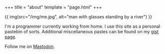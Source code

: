 +++
title = "about"
template = "page.html"
+++

{{ img(src="/img/me.jpg", alt="man with glasses standing by a river") }}

I'm a programmer currently working from home. I use this site as a personal pastebin of sorts. Additional miscellaneous pastes can be found on my [gist page](https://gist.github.com/kevinfiol).

Follow me on [Mastodon](https://mas.to/@kevinf).
